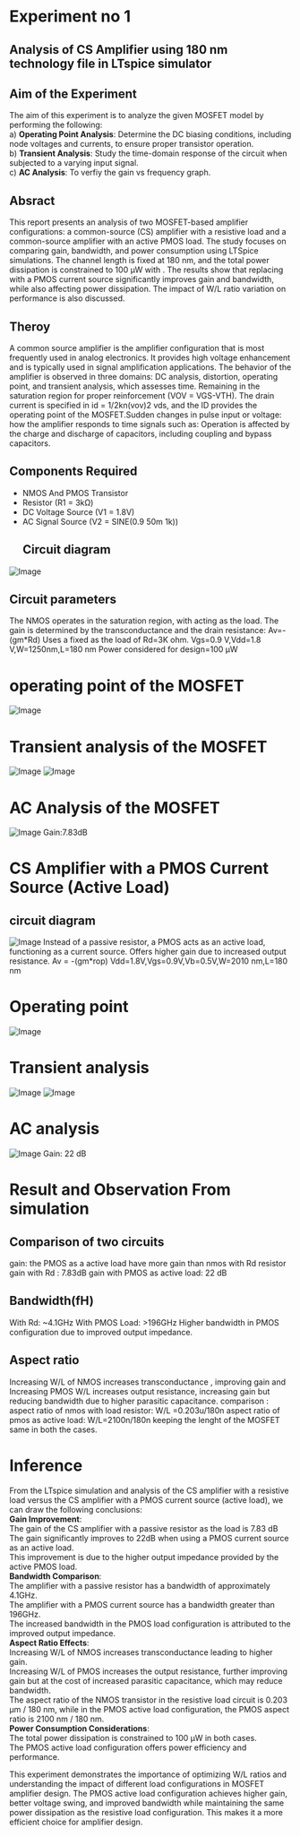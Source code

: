 # Experiment no 1
## Analysis of CS Amplifier using 180 nm technology file in LTspice simulator

## Aim of the Experiment
The aim of this experiment is to analyze the given MOSFET model by performing the following:  
a) **Operating Point Analysis**: Determine the DC biasing conditions, including node voltages and currents, to ensure proper transistor operation.  
b) **Transient Analysis**: Study the time-domain response of the circuit when subjected to a varying input signal.  
c) **AC Analysis**: To verfiy the gain vs frequency graph.  
## Absract 
This report presents an analysis of two MOSFET-based amplifier configurations: a common-source (CS) amplifier with a resistive load and a common-source amplifier with an active PMOS load. The study focuses on comparing gain, bandwidth, and power consumption using LTSpice simulations. The channel length is fixed at 180 nm, and the total power dissipation is constrained to 100 µW with . The results show that replacing with a PMOS current source significantly improves gain and bandwidth, while also affecting power dissipation. The impact of W/L ratio variation on performance is also discussed.
## Theroy
A common source amplifier is the amplifier configuration that is most frequently used in analog electronics. It provides high voltage enhancement and is typically used in signal amplification applications. The behavior of the amplifier is observed in three domains: DC analysis, distortion, operating point, and transient analysis, which assesses time. Remaining in the saturation region for proper reinforcement (VOV = VGS-VTH). The drain current is specified in
id = 1/2kn(vov)2
vds, and the ID provides the operating point of the MOSFET.Sudden changes in pulse input or voltage: how the amplifier responds to time signals such as: Operation is affected by the charge and discharge of capacitors, including coupling and bypass capacitors. 
## Components Required
- NMOS And PMOS Transistor
- Resistor (R1 = 3kΩ)
- DC Voltage Source (V1 = 1.8V)
- AC Signal Source (V2 = SINE(0.9 50m 1k))
  ## Circuit diagram
![Image](https://github.com/user-attachments/assets/b271e1b6-80c8-4d37-8714-79851d8a12f7)
 
## Circuit parameters
The NMOS operates in the saturation region, with acting as the load. The gain is determined by the transconductance and the drain resistance: Av=-(gm*Rd)
Uses a fixed as the load of Rd=3K ohm.
Vgs=0.9 V,Vdd=1.8 V,W=1250nm,L=180 nm
Power considered for design=100 µW
# operating point of the MOSFET 
![Image](https://github.com/user-attachments/assets/9330dddb-2248-489d-90f9-68af0b6a4f5f)
# Transient analysis of the MOSFET 
![Image](https://github.com/user-attachments/assets/662890ad-32f7-4179-8fa9-236a4749c7c7)
![Image](https://github.com/user-attachments/assets/0c8aaddf-7480-44c2-ad58-87989c78a9e9)
# AC Analysis of the MOSFET
![Image](https://github.com/user-attachments/assets/e2100f7b-022a-4c0f-a797-003958320766)
Gain:7.83dB 
# CS Amplifier with a PMOS Current Source (Active Load)
## circuit diagram
![Image](https://github.com/user-attachments/assets/e2c05b4f-7aed-4e8a-8bf0-5534593456f0)
Instead of a passive resistor, a PMOS acts as an active load, functioning as a current source. Offers higher gain due to increased output resistance. Av = -(gm*rop)
Vdd=1.8V,Vgs=0.9V,Vb=0.5V,W=2010 nm,L=180 nm
# Operating point 
![Image](https://github.com/user-attachments/assets/cf2a7a4f-48d7-4332-bb8f-f77ed6ac5b46)
# Transient analysis 
![Image](https://github.com/user-attachments/assets/54848e6b-d0fb-4236-a46b-dd0464230cde)
![Image](https://github.com/user-attachments/assets/5b6daeab-f9a6-4706-b9ec-a55b6636f601)
# AC analysis
![Image](https://github.com/user-attachments/assets/dfedd1d1-74e9-41dc-8721-b47ec52bac1f)
Gain: 22 dB

# Result and Observation From simulation
## Comparison of two circuits
gain: the PMOS as a active load have more gain than nmos with Rd resistor 
gain with Rd : 7.83dB
gain with PMOS as active load: 22 dB
## Bandwidth(fH)
With Rd: ~4.1GHz
With PMOS Load: >196GHz
Higher bandwidth in PMOS configuration due to improved output impedance.
## Aspect ratio 
Increasing W/L of NMOS increases transconductance , improving gain and  
Increasing PMOS W/L increases output resistance, increasing gain but reducing bandwidth due to higher parasitic capacitance.
comparison :
aspect ratio of nmos with load resistor: W/L =0.203u/180n
aspect ratio of pmos as active load: W/L=2100n/180n
keeping the lenght of the MOSFET same in both the cases.
# Inference
From the LTspice simulation and analysis of the CS amplifier with a resistive load versus the CS amplifier with a PMOS current source (active load), we can draw the following conclusions:  
**Gain Improvement**:  
The gain of the CS amplifier with a passive resistor as the load is 7.83  dB
The gain significantly improves to 22dB when using a PMOS current source as an active load.  
This improvement is due to the higher output impedance provided by the active PMOS load.  
**Bandwidth Comparison**:  
The amplifier with a passive resistor has a bandwidth of approximately 4.1GHz.  
The amplifier with a PMOS current source has a bandwidth greater than 196GHz.  
The increased bandwidth in the PMOS load configuration is attributed to the improved output impedance.  
**Aspect Ratio Effects**:  
Increasing W/L of NMOS increases transconductance leading to higher gain.  
Increasing W/L of PMOS increases the output resistance, further improving gain but at the cost of increased parasitic capacitance, which may reduce bandwidth.  
The aspect ratio of the NMOS transistor in the resistive load circuit is 0.203 µm / 180 nm, while in the PMOS active load configuration, the PMOS aspect ratio is 2100 nm / 180 nm.  
**Power Consumption Considerations**:  
The total power dissipation is constrained to 100 µW in both cases.  
The PMOS active load configuration offers  power efficiency and performance.  

This experiment demonstrates the importance of optimizing W/L ratios and understanding the impact of different load configurations in MOSFET amplifier design.
The PMOS active load configuration achieves higher gain, better voltage swing, and improved bandwidth while maintaining the same power dissipation as the resistive load configuration. This makes it a more efficient choice for amplifier design.









 
    
